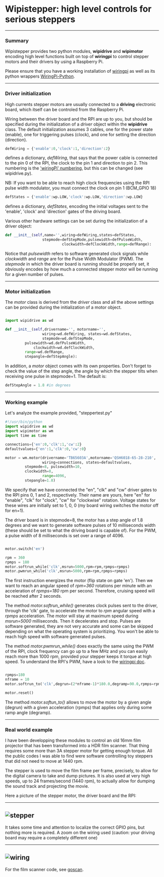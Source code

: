 # Wipistepper: high level controls for serious steppers

---

### Summary

Wipistepper provides two python modules, **wipidrive** and
**wipimotor** encoding high level functions built on top of **wiringpi**
to control stepper motors and their drivers by using a Raspberry Pi.

Please ensure that you have a working installation of
[wiringpi](http://wiringpi.com/) as well as its python wrappers
[WiringPi-Python](https://github.com/WiringPi/WiringPi-Python).

---

### Driver initialization

High currents stepper motors are usually connected to a **driving**
electronic board, which itself can be controled from the Raspberry
Pi.

Wiring between the driver board and the RPI are up to you, but should
be specified during the initialization of a *driver* object within the
**wipidrive** class. The default initialization assumes 3 cables, one
for the power state (enable), one for triggering pulses
(clock), and one for setting the direction (direction).

```python
defWiring = {'enable':0,'clock':1,'direction':2}
```

defines a dictionary, *defWiring*, that says that the power cable is
connected to the pin 0 of the RPI, the clock to the pin 1 and
direction to pin 2. This numbering is the ['wiringPi'
numbering](http://wiringpi.com/pins), but this can be changed (see
wipidrive.py).

NB: If you want to be able to reach high clock frequencies using the
RPI pulse width modulator, you must connect the clock on pin 1 (BCM_GPIO 18)

```python
defStates = {'enable':wp.LOW,'clock':wp.LOW,'direction':wp.LOW}
```

defines a dictionary, *defStates*, encoding the initial voltages sent
to the 'enable', 'clock' and 'direction' gates of the driving board.

Various other hardware settings can be set during the initialization
of a driver object:

```python
def __init__(self,name='',wiring=defWiring,states=defStates,
                 stepmode=defStepMode,pulsewidth=defPulseWidth,
		                  clockwidth=defClockWidth,range=defRange):
```				  

Notice that *pulsewidth* refers to software generated clock signals
while *clockwidth* and *range* are for the Pulse Width Modulator
(PWM). The *stepmode* in which the driver board is running should be
properly set, it obviously encodes by how much a connected stepper
motor will be running for a given number of pulses.

---

### Motor initialization

The *motor* class is derived from the *driver* class and all the above
settings can be provided during the initialization of a motor object.

```python

import wipidrive as wd

def __init__(self,drivername='', motorname='',
                 wiring=wd.defWiring, states=wd.defStates,
                 stepmode=wd.defStepMode,
		 pulsewidth=wd.defPulseWidth,
	         clockwidth=wd.defClockWidth,
		 range=wd.defRange,
		 stepangle=defStepAngle):
```

In addition, a *motor* object comes with its own properties. Don't
forget to check the value of the step angle, the angle by which the stepper
tilts when receiving  one pulse in stepmode=1. The default is:

```python
defStepAngle = 1.8 #in degrees
```

---

### Working example

Let's analyze the example provided, "steppertest.py"

```python
#!/usr/bin/python
import wipidrive as wd
import wipimotor as wm
import time as time

connections={'en':0,'clk':1,'cw':2}
defaultvalues={'en':1,'clk':0,'cw':0}

motor = wm.motor(drivername='TB65603A',motorname='QSH6018-65-28-210',
                 wiring=connections, states=defaultvalues,
		 stepmode=8, pulsewidth=10,
		 clockwidth=8,
                 range=4096,
		 stepangle=1.8)

```

We specify that we have connected the "en", "clk" and "cw" driver
gates to the RPI pins 0, 1 and 2, respectively. Their name are
yours, here "en" for "enable", "clk" for "clock", "cw" for "clockwise"
rotation. Voltage states for these wires are initially set to 1,
0, 0 (my board wiring switches the motor off for en=1).

The driver board is in stepmode=8, the motor has a step angle of 1.8
degrees and we want to generate software pulses of 10 milliseconds
width (these should be set to what the driving board is capable of).
For the PWM, a pulse width of 8 milliseconds is set over a range of
4096.


```python

motor.switch('en')

rpm = 360
rpmps = 180
motor.softrun_while('clk',msrun=5000,rpm=rpm,rpmps=rpmps)
motor.pwmrun_while('clk',msrun=5000,rpm=rpm,rpmps=rpmps)

```

The first instruction energizes the motor (flip state on gate 'en'). Then
we want to reach an angular speed of *rpm=360* rotations per minute with an
acceleration of *rpmps=180* rpm per second. Therefore, cruising speed
will be reached after 2 seconds.

The method *motor.softrun_while()* generates clock pulses sent to the
driver, through the 'clk' gate, to accelerate the motor to *rpm*
angular speed with a *rpmps* acceleration. The motor will stay at
maximum speed during *msrun=5000* milliseconds. Then it decelerates
and stop. Pulses are software generated, they are not very accurate
and some can be skipped depending on what the operating system is
prioritizing. You won't be able to reach high speed with software
generated pulses.

The method *motor.pwmrun_while()* does exactly the same using the
PWM of the RPI, clock frequency can go up to a few MHz and you can
easily reach more than 1000 rpm, provided your stepper keeps it
torque at high speed. To understand the RPI's PWM, have a look to the [wiringpi
doc](http://wiringpi.com/reference/raspberry-pi-specifics/).


```python

rpmps=180
nframe = 10
motor.softrun_to('clk',degrun=(2*nframe-1)*180.0,degramp=90.0,rpmps=rpmps)

motor.reset()

```

The method *motor.softun_to()* allows to move the motor by a given
angle (degrun) with a given acceleration (rpmps) that applies only during
some ramp angle (degramp).

---

### Real world example

I have been developping these modules to control an old 16mm film
projector that has been transformed into a HDR film scanner. That
thing requires some more than 3A stepper motor for getting enough
torque. All the public codes I was able to find were software
controlling toy steppers that did not need to move at 1440 rpm.

The stepper is used to move the film frame per frame, precisely, to
allow for the digital camera to take and dump pictures. It is also
used at very high speeds, up to 24 frames/second (1440 rpm), to
actually allow for dumping the sound track and projecting the movie.

Here a picture of the stepper motor, the driver board and the RPI:

---
![stepper](/docs/stepdriverpi.jpg?raw=true)
---

It takes some time and attention to localize the correct GPIO pins,
but nothing more is required. A zoom on the wiring used (caution: your
driving board may require a completely different one)

---
![wiring](/docs/wiring.jpg?raw=true)
---

For the film scanner code, see [goscan](https://github.com/eatdust/goscan).
